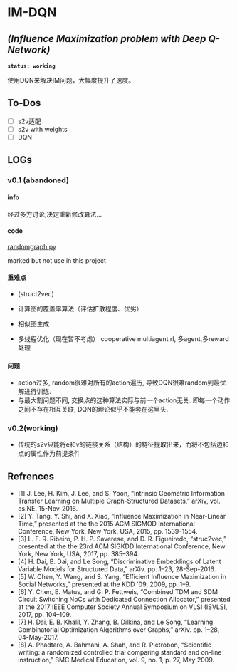 # IM-DQN 

## *(Influence Maximization problem with Deep Q-Network)*

**`status: working`**

使用DQN来解决IM问题，大幅度提升了速度。

## To-Dos

- [ ] s2v适配
- [ ] s2v with weights
- [ ] DQN

## LOGs 

### v0.1 (abandoned)

#### info

经过多方讨论,决定重新修改算法...
#### code

[randomgraph.py](https://github.com/j2kun/erdos-renyi)

marked but not use in this project

#### 重难点

- (struct2vec)
- 计算图的覆盖率算法（评估扩散程度、优劣）
- 相似图生成


- 多线程优化（现在暂不考虑）
  cooperative multiagent rl, 多agent,多reward处理

#### 问题
- action过多, random很难对所有的action遍历, 导致DQN很难random到最优解进行训练.
- 与最大割问题不同, 交换点的这种算法实际与前一个action无关. 即每一个动作之间不存在相互关联, DQN的理论似乎不能套在这里头. 

### v0.2(working)

- 传统的s2v只能将e和v的链接关系（结构）的特征提取出来，而将不包括边和点的属性作为前提条件

## Refrences

- [1]	J. Lee, H. Kim, J. Lee, and S. Yoon, “Intrinsic Geometric Information Transfer Learning on Multiple Graph-Structured Datasets,” arXiv, vol. cs.NE. 15-Nov-2016.
- [2]	Y. Tang, Y. Shi, and X. Xiao, “Influence Maximization in Near-Linear Time,” presented at the the 2015 ACM SIGMOD International Conference, New York, New York, USA, 2015, pp. 1539–1554.
- [3]	L. F. R. Ribeiro, P. H. P. Saverese, and D. R. Figueiredo, “struc2vec,” presented at the the 23rd ACM SIGKDD International Conference, New York, New York, USA, 2017, pp. 385–394.
- [4]	H. Dai, B. Dai, and Le Song, “Discriminative Embeddings of Latent Variable Models for Structured Data,” arXiv. pp. 1–23, 28-Sep-2016.
- [5]	W. Chen, Y. Wang, and S. Yang, “Efficient Influence Maximization in Social Networks,” presented at the KDD '09, 2009, pp. 1–9.
- [6]	Y. Chen, E. Matus, and G. P. Fettweis, “Combined TDM and SDM Circuit Switching NoCs with Dedicated Connection Allocator,” presented at the 2017 IEEE Computer Society Annual Symposium on VLSI (ISVLSI, 2017, pp. 104–109.
- [7]	H. Dai, E. B. Khalil, Y. Zhang, B. Dilkina, and Le Song, “Learning Combinatorial Optimization Algorithms over Graphs,” arXiv. pp. 1–28, 04-May-2017.
- [8]	A. Phadtare, A. Bahmani, A. Shah, and R. Pietrobon, “Scientific writing: a randomized controlled trial comparing standard and on-line instruction,” BMC Medical Education, vol. 9, no. 1, p. 27, May 2009.

